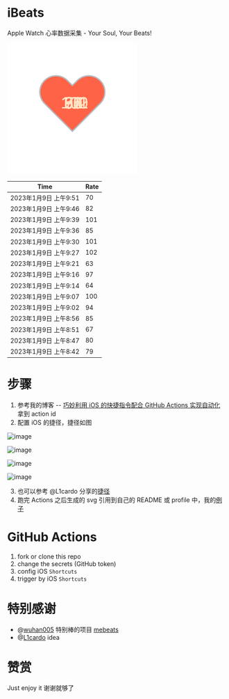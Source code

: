 # iBeats
Apple Watch 心率数据采集 - Your Soul, Your Beats!

![](./files/heart.svg)

<!--START_SECTION:my_heart_rate-->
| Time | Rate | 
 | ---- | ---- | 
| 2023年1月9日 上午9:51 | 70 |
| 2023年1月9日 上午9:46 | 82 |
| 2023年1月9日 上午9:39 | 101 |
| 2023年1月9日 上午9:36 | 85 |
| 2023年1月9日 上午9:30 | 101 |
| 2023年1月9日 上午9:27 | 102 |
| 2023年1月9日 上午9:21 | 63 |
| 2023年1月9日 上午9:16 | 97 |
| 2023年1月9日 上午9:14 | 64 |
| 2023年1月9日 上午9:07 | 100 |
| 2023年1月9日 上午9:02 | 94 |
| 2023年1月9日 上午8:56 | 85 |
| 2023年1月9日 上午8:51 | 67 |
| 2023年1月9日 上午8:47 | 80 |
| 2023年1月9日 上午8:42 | 79 |

<!--END_SECTION:my_heart_rate-->

# 步骤
1. 参考我的博客 -- [巧妙利用 iOS 的快捷指令配合 GitHub Actions 实现自动化](https://github.com/yihong0618/gitblog/issues/198) 拿到 action id
2. 配置 iOS 的捷径，捷径如图

![image](https://user-images.githubusercontent.com/15976103/122154218-0db0b480-ce97-11eb-93bb-5aec07c558dc.png)

![image](https://user-images.githubusercontent.com/15976103/122154236-186b4980-ce97-11eb-8e4b-70551a0391ae.png)

![image](https://user-images.githubusercontent.com/15976103/122154268-2d47dd00-ce97-11eb-902e-3acf292265a9.png)

![image](https://user-images.githubusercontent.com/15976103/122174055-fa144680-ceb4-11eb-9be2-3eb83cd516f7.png)

3. 也可以参考 @L1cardo 分享的[捷径](https://www.icloud.com/shortcuts/6ab6047b459c41ad822ad6b94b1c03d4)
4. 跑完 Actions 之后生成的 svg 引用到自己的 README 或 profile 中，我的[例子](https://github.com/yihong0618) 

# GitHub Actions

1. fork or clone this repo
2. change the secrets (GitHub token)
3. config iOS `Shortcuts` 
4. trigger by iOS `Shortcuts`

# 特别感谢
- @[wuhan005](https://github.com/wuhan005) 特别棒的项目 [mebeats](https://github.com/wuhan005/mebeats)
- @[L1cardo](https://github.com/L1cardo) idea

# 赞赏
Just enjoy it
谢谢就够了
